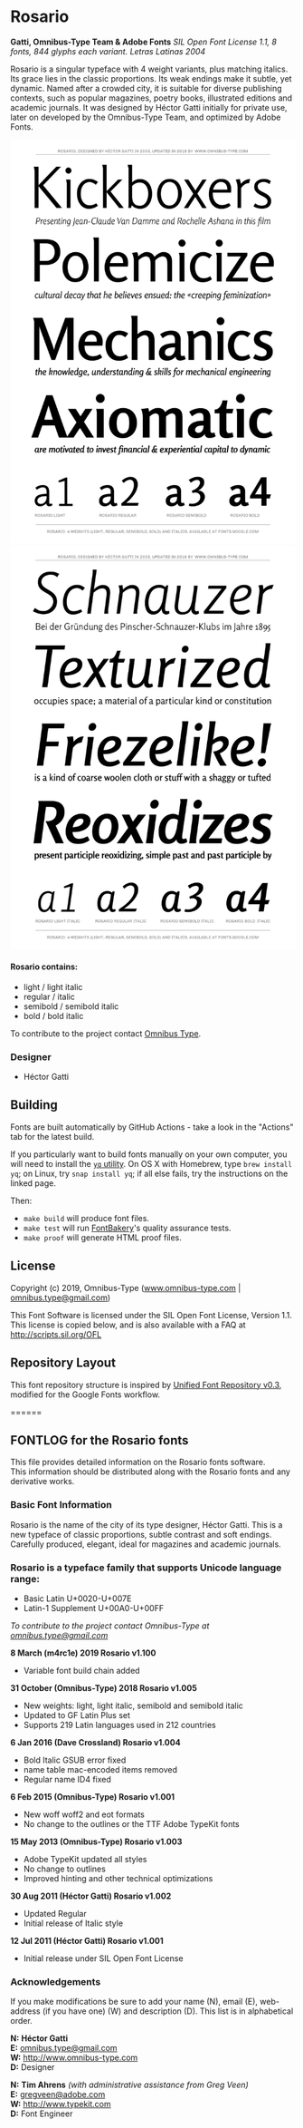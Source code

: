 # Rosario

**Gatti, Omnibus-Type Team & Adobe Fonts**
*SIL Open Font License 1.1,*
*8 fonts, 844 glyphs each variant.*
*Letras Latinas 2004*

Rosario is a singular typeface with 4 weight variants, plus matching italics. Its grace lies in the classic proportions. Its weak endings make it subtle, yet dynamic. Named after a crowded city, it is suitable for diverse publishing contexts, such as popular magazines, poetry books, illustrated editions and academic journals. It was designed by Héctor Gatti initially for private use, later on developed by the Omnibus-Type Team, and optimized by Adobe Fonts.

![Sample of Rosario.](sources/Rosario-01.png "Rosario")
![Sample of Rosario.](sources/Rosario-02.png "Rosario")

#### Rosario contains:
* light / light italic
* regular / italic
* semibold / semibold italic
* bold / bold italic

To contribute to the project contact [Omnibus Type](http://omnibus-type.com/).

### Designer

* Héctor Gatti

## Building

Fonts are built automatically by GitHub Actions - take a look in the "Actions" tab for the latest build.

If you particularly want to build fonts manually on your own computer, you will need to install the [`yq` utility](https://github.com/mikefarah/yq). On OS X with Homebrew, type `brew install yq`; on Linux, try `snap install yq`; if all else fails, try the instructions on the linked page.

Then:

* `make build` will produce font files.
* `make test` will run [FontBakery](https://github.com/googlefonts/fontbakery)'s quality assurance tests.
* `make proof` will generate HTML proof files.

## License

Copyright (c) 2019, Omnibus-Type (www.omnibus-type.com | omnibus.type@gmail.com)

This Font Software is licensed under the SIL Open Font License, Version 1.1.
This license is copied below, and is also available with a FAQ at
http://scripts.sil.org/OFL

## Repository Layout

This font repository structure is inspired by [Unified Font Repository v0.3](https://github.com/unified-font-repository/Unified-Font-Repository), modified for the Google Fonts workflow.

======
## FONTLOG for the Rosario fonts

This file provides detailed information on the Rosario fonts software.  
This information should be distributed along with the Rosario fonts and any derivative works.

### Basic Font Information

Rosario is the name of the city of its type designer, 
Héctor Gatti. This is a new typeface of classic proportions, 
subtle contrast and soft endings. Carefully produced, 
elegant, ideal for magazines and academic journals.

### Rosario is a typeface family that supports Unicode language range: 

* Basic Latin 			U+0020-U+007E
* Latin-1 Supplement 		U+00A0-U+00FF


*To contribute to the project contact Omnibus-Type at omnibus.type@gmail.com*

**8 March (m4rc1e) 2019 Rosario v1.100**
- Variable font build chain added


**31 October (Omnibus-Type) 2018 Rosario v1.005**
- New weights: light, light italic, semibold and semibold italic
- Updated to GF Latin Plus set
- Supports 219 Latin languages used in 212 countries


**6 Jan 2016 (Dave Crossland) Rosario  v1.004**
- Bold Italic GSUB error fixed
- name table mac-encoded items removed
- Regular name ID4 fixed

**6 Feb 2015 (Omnibus-Type) Rosario  v1.001**
- New woff woff2 and eot formats
- No change to the outlines or the TTF Adobe TypeKit fonts

**15 May 2013 (Omnibus-Type) Rosario  v1.003**
- Adobe TypeKit updated all styles
- No change to outlines
- Improved hinting and other technical optimizations

**30 Aug 2011 (Héctor Gatti) Rosario  v1.002**
- Updated Regular
- Initial release of Italic style

**12 Jul 2011 (Héctor Gatti) Rosario  v1.001**
- Initial release under SIL Open Font License

### Acknowledgements

If you make modifications be sure to add your name (N), email (E), web-address
(if you have one) (W) and description (D). This list is in alphabetical order.

**N:** **Héctor Gatti**  
**E:** omnibus.type@gmail.com  
**W:** http://www.omnibus-type.com  
**D:** Designer  

**N:** **Tim Ahrens** *(with administrative assistance from Greg Veen)*  
**E:** gregveen@adobe.com  
**W:** http://www.typekit.com  
**D:** Font Engineer
